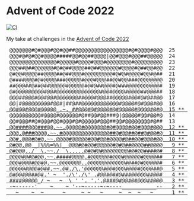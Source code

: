 # Advent of Code 2022

[![CI](https://github.com/mMosiur/AdventOfCode2022/actions/workflows/ci.yml/badge.svg)](https://github.com/mMosiur/AdventOfCode2022/actions/workflows/ci.yml)

My take at challenges in the [Advent of Code 2022](https://adventofcode.com/2022)

<pre>
<a                                       > @@@@@@@#@#@@@#@@#@@##@@@@@@@@@@@@@@@@@#@#@@@@#@@@  25    </a>
<a                                       > @@@#@#@#@@#@@@@#####@@#@@##@@@@|@@#@@@#@@@##@@@@@  24    </a>
<a                                       > @@@@@@@@@@@@@@@#@@@@@#@@@@#@@@#@@@@@@@@#@@@@@@@@@  23    </a>
<a                                       > @@@##@##@@@@@@#@#@##@@@@##@##@@@@@@#@@@@#@##@@#@@  22    </a>
<a                                       > @#@@#@@@@##@@@@##@##@@@#@@@@@@@@@#@#@#@@@@#@@#@##  21    </a>
<a                                       > @####@@@#@#@@@@###@@@@@#@@@#@@@##@@#@@###@@@@@@@@  20    </a>
<a                                       > ##@@@##@##@##@@@@@#@@@@@#@#@##@@@#@###@@@@@@@@@@#  19    </a>
<a                                       > @#@@@@@@@@@#@@#@@@@@@@@@@@@@@#@@#@@@@#@@@@##@@@##  18    </a>
<a                                       > @@@##@@@#@@#@@#@@@@@@@##@@@#@@@##@@@@@#@@#@#@##@@  17    </a>
<a                                       > @@|#@@@@@@@@@#@@#|##@##@@@@@@@@@@@@#@@@@#@#@@@#@@  16    </a>
<a href="Day15 - Beacon Exclusion Zone"  > @@#@@#@@@#@@@@@_.~._##@@@#@#@@@@#@#@@@@@#@@@@#@#@  15 ** </a>
<a                                       > @@@@@@@@@@#@@@@#@@@@@@#@##@@#@@###@|@@@@@#@@#@@#@  14    </a>
<a                                       > @@#@@@##@#@@@#@@#@@@#@#@@@@@#@@@##@@#@@@@@@@@#@##  13    </a>
<a href="Day12 - Hill Climbing Algorithm"> @@####@@@###@@.~~.@@@@@#@@@@@@@#@#@@@@#@@#@@@#@@@  12 ** </a>
<a href="Day11 - Monkey in the Middle"   > @@@.@###@@@@.~~.#@@@@@@@@@@@@@@@##@#@@##@##@#@@#@  11 ** </a>
<a href="Day10 - Cathode-Ray Tube"       > @@#.@@@#@#@.~~.@@@@#@@@@@#@@#@@#@@@@#@##@@#@@@#@@  10 ** </a>
<a href="Day09 - Rope Bridge"            > @#@@.@@ _|%%%=%%|_ @@@#@#@@#@@@@@#@#@##@@@@##@@@@   9 ** </a>
<a href="Day08 - Treetop Tree House"     > @#@@@../  \.~~./  \.....@#@#@#@@@@@@@@#@#@@####@#   8 ** </a>
<a href="Day07 - No Space Left On Device"> @@@@#@#@#@@.~~.#####@@@@.#@@@@@@#@@@#@@@@@#@@@@##   7 ** </a>
<a href="Day06 - Tuning Trouble"         > @@@#@@@#@@#@.~~.@@@@@@@..@@@@@@@@@@@@#@##@#@@@@@#   6 ** </a>
<a href="Day05 - Supply Stacks"          > @@@@@#@@@#@##.~~.@#./\.'@@@@@@#@@#@@@#@@@#@@@@##@   5 ** </a>
<a href="Day04 - Camp Cleanup"           > @#@@#@@##@#.' ~  './\'./\' .#@@#@##@###@@@@@##@@#   4 ** </a>
<a href="Day03 - Rucksack Reorganization"> ####@@@@@_/ ~   ~  \ ' '. '.'.@###@#@@#@#@@@##@@@   3 ** </a>
<a href="Day00 - Rock Paper Scissors"    > -~------'    ~    ~ '--~-----~-~----___________--   2 ** </a>
<a href="Day01 - Calorie Counting"       >   ~    ~  ~      ~     ~ ~   ~     ~  ~  ~   ~      1 ** </a>
</pre>
